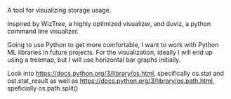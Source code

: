 A tool for visualizing storage usage.

Inspired by WizTree, a highly optimized visualizer, and duviz, a python command line visualizer.


Going to use Python to get more comfortable, I want to work with Python ML libraries in future projects.
For the visualization, ideally I will end up using a treemap, but I will use horizontal bar graphs initially.

Look into https://docs.python.org/3/library/os.html, specifically os.stat and ost.stat_result as well as https://docs.python.org/3/library/os.path.html, speficially os.path.split()
